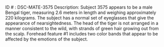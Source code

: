 ID # : DSC-MATE-3575
Description: Subject 3575 appears to be a male Bengal tiger, measuring 2.6 meters in length and weighing approximately 220 kilograms. The subject has a normal set of eyeglasses that give the appearance of nearsightedness. The head of the tiger is not arranged in a manner consistent to the wild, with strands of green hair growing out from the scalp. Forehead feature #1 includes two color bands that appear to be affected by the emotions of the subject.